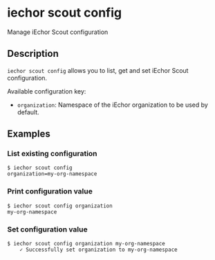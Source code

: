 # iechor scout config

<!---MARKER_GEN_START-->
Manage iEchor Scout configuration


<!---MARKER_GEN_END-->

## Description

`iechor scout config` allows you to list, get and set iEchor Scout configuration.

Available configuration key:

- `organization`: Namespace of the iEchor organization to be used by default.

## Examples

### List existing configuration

```console
$ iechor scout config
organization=my-org-namespace
```

### Print configuration value

```console
$ iechor scout config organization
my-org-namespace
```

### Set configuration value

```console
$ iechor scout config organization my-org-namespace
    ✓ Successfully set organization to my-org-namespace
```
